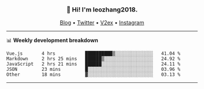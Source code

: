 <h3 align="center">👋 Hi! I'm leozhang2018.</h3>
<p align="center">
  <a href="https://code.leozhang2018.me">Blog</a> •
  <a href="https://twitter.com/leozhang2018">Twitter</a> •
  <a href="https://www.v2ex.com/member/leozhang">V2ex</a> •
  <a href="https://www.instagram.com/leozhanghere">Instagram</a>
</p>

-------

📊 **Weekly development breakdown**
<!--START_SECTION:waka-->
```text
Vue.js       4 hrs           ██████████▒░░░░░░░░░░░░░░   41.04 % 
Markdown     2 hrs 25 mins   ██████▒░░░░░░░░░░░░░░░░░░   24.92 % 
JavaScript   2 hrs 21 mins   ██████░░░░░░░░░░░░░░░░░░░   24.11 % 
JSON         23 mins         █░░░░░░░░░░░░░░░░░░░░░░░░   03.96 % 
Other        18 mins         ▓░░░░░░░░░░░░░░░░░░░░░░░░   03.13 % 
```
<!--END_SECTION:waka-->
-------
